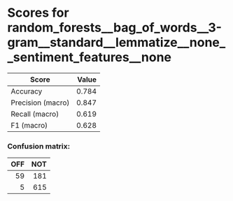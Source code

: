 # Scores for random_forests__bag_of_words__3-gram__standard__lemmatize__none__sentiment_features__none
|      Score      |Value|
|-----------------|----:|
|Accuracy         |0.784|
|Precision (macro)|0.847|
|Recall (macro)   |0.619|
|F1 (macro)       |0.628|

### Confusion matrix:
|OFF|NOT|
|--:|--:|
| 59|181|
|  5|615|
